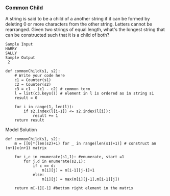### Common Child

A string is said to be a child of a another string if it can be formed by deleting 0 or more characters from the other string. Letters cannot be rearranged. Given two strings of equal length, what's the longest string that can be constructed such that it is a child of both?

```
Sample Input
HARRY
SALLY
Sample Output
 2
```
```
def commonChild(s1, s2):
    # Write your code here
    c1 = Counter(s1)
    c2 = Counter(s2)
    c3 = c1 - (c1 - c2) # common term
    l = list(c3.keys()) # element in l is ordered as in string s1
    result = 0
    
    for i in range(1, len(l)):
        if s2.index(l[i-1]) <= s2.index(l[i]):
            result += 1
    return result
```
Model Solution
```
def commonChild(s1, s2):
    m = [[0]*(len(s2)+1) for _ in range(len(s1)+1)] # construct an (n+1)x(n+1) matrix
    
    for i,c in enumerate(s1,1): #enumerate, start =1
        for j,d in enumerate(s2,1):
            if c == d:
                m[i][j] = m[i-1][j-1]+1
            else:
                m[i][j] = max(m[i][j-1],m[i-1][j])
                   
    return m[-1][-1] #bottom right element in the matrix    
```

